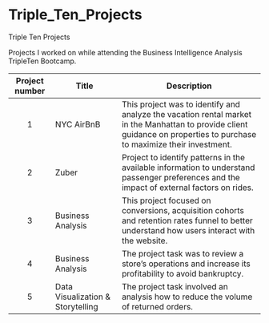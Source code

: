 # Triple_Ten_Projects
Triple Ten Projects

Projects I worked on while attending the Business Intelligence Analysis TripleTen Bootcamp.


| Project number | Title | Description |
| :-----------: | ----------- |----------- |
| 1 | NYC AirBnB | This project was to identify and analyze the vacation rental market in the Manhattan to provide client guidance on properties to purchase to maximize their investment. |
| 2 | Zuber | Project to identify patterns in the available information to understand passenger preferences and the impact of external factors on rides.  |
| 3 | Business Analysis | This project focused on conversions, acquisition cohorts and retention rates funnel to better understand how users interact with the website. |
| 4 | Business Analysis | The project task was to review a store’s operations and increase its profitability to avoid bankruptcy. |
| 5 | Data Visualization & Storytelling | The project task involved an analysis how to reduce the volume of returned orders. |



